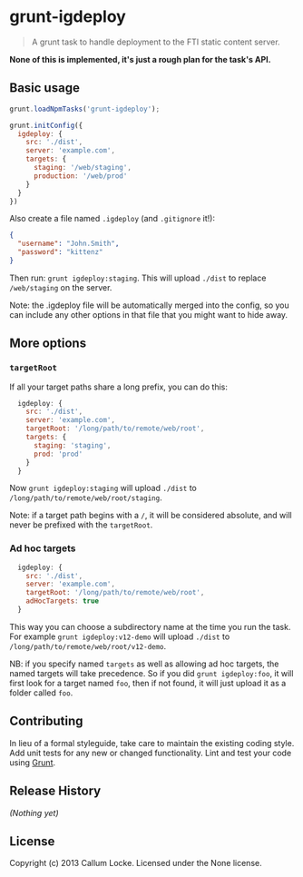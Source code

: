 # grunt-igdeploy

> A grunt task to handle deployment to the FTI static content server.

**None of this is implemented, it's just a rough plan for the task's API.**

## Basic usage
```js
grunt.loadNpmTasks('grunt-igdeploy');

grunt.initConfig({
  igdeploy: {
    src: './dist',
    server: 'example.com',
    targets: {
      staging: '/web/staging',
      production: '/web/prod'
    }
  }
})
```

Also create a file named `.igdeploy` (and `.gitignore` it!):

```json
{
  "username": "John.Smith",
  "password": "kittenz"
}
```

Then run: `grunt igdeploy:staging`. This will upload `./dist` to replace `/web/staging` on the server.

Note: the .igdeploy file will be automatically merged into the config, so you can include any other options in that file that you might want to hide away.


## More options

### `targetRoot`
If all your target paths share a long prefix, you can do this:

```js
  igdeploy: {
    src: './dist',
    server: 'example.com',
    targetRoot: '/long/path/to/remote/web/root',
    targets: {
      staging: 'staging',
      prod: 'prod'
    }
  }
```

Now `grunt igdeploy:staging` will upload `./dist` to `/long/path/to/remote/web/root/staging`.

Note: if a target path begins with a `/`, it will be considered absolute, and will never be prefixed with the `targetRoot`.


### Ad hoc targets
```js
  igdeploy: {
    src: './dist',
    server: 'example.com',
    targetRoot: '/long/path/to/remote/web/root',
    adHocTargets: true
  }
```

This way you can choose a subdirectory name at the time you run the task. For example `grunt igdeploy:v12-demo` will upload `./dist` to `/long/path/to/remote/web/root/v12-demo`.

NB: if you specify named `targets` as well as allowing ad hoc targets, the named targets will take precedence. So if you did `grunt igdeploy:foo`, it will first look for a target named `foo`, then if not found, it will just upload it as a folder called `foo`.


## Contributing
In lieu of a formal styleguide, take care to maintain the existing coding style. Add unit tests for any new or changed functionality. Lint and test your code using [Grunt](http://gruntjs.com/).


## Release History
_(Nothing yet)_


## License
Copyright (c) 2013 Callum Locke. Licensed under the None license.
